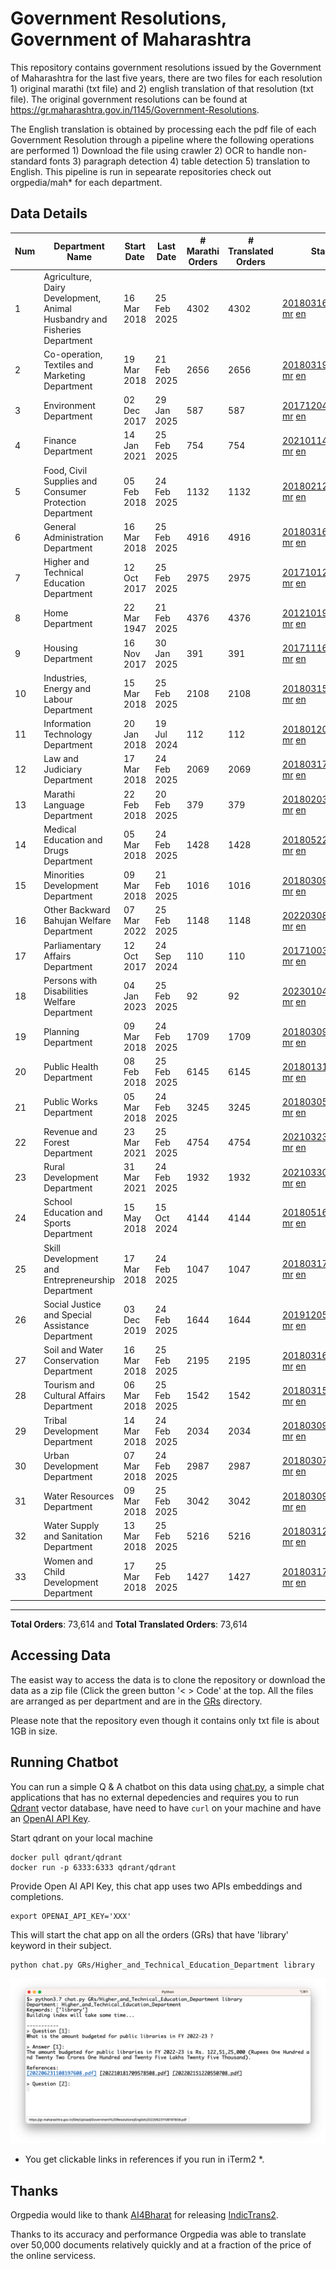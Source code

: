 # Government Resolutions, Government of Maharashtra

This repository contains government resolutions issued by the Government of Maharashtra for the last five years, there are two files for each resolution 1) original marathi (txt file) and 2) english translation of that resolution (txt file). The original government resolutions can be found at https://gr.maharashtra.gov.in/1145/Government-Resolutions.

The English translation is obtained by processing each the pdf file of each Government Resolution through a pipeline where the following operations are performed 1) Download the file using crawler 2) OCR to handle non-standard fonts 3) paragraph detection 4) table  detection 5) translation to English. This pipeline is run in sepearate repositories check out orgpedia/mah* for each department.


## Data Details

| Num | Department Name | Start Date | Last Date | # Marathi Orders | # Translated Orders | Starting Order | Last Order |
| --- | --------------- | ---------- | --------- | ---------------- | ------------------- | -------------- | ---------- |
| 1 | Agriculture, Dairy Development, Animal Husbandry and Fisheries Department | 16 Mar 2018 | 25 Feb 2025 | 4302 | 4302 | [201803161624182101.pdf](https://gr.maharashtra.gov.in/Site/Upload/Government%20Resolutions/English/201803161624182101.pdf) [mr](GRs/Agriculture,_Dairy_Development,_Animal_Husbandry_and_Fisheries_Department/201803161624182101.pdf.mr.txt) [en](GRs/Agriculture,_Dairy_Development,_Animal_Husbandry_and_Fisheries_Department/201803161624182101.pdf.en.txt) | [202502251904511701.pdf](https://gr.maharashtra.gov.in/Site/Upload/Government%20Resolutions/English/202502251904511701.pdf) [mr](GRs/Agriculture,_Dairy_Development,_Animal_Husbandry_and_Fisheries_Department/202502251904511701.pdf.mr.txt) [en](GRs/Agriculture,_Dairy_Development,_Animal_Husbandry_and_Fisheries_Department/202502251904511701.pdf.en.txt) |
| 2 | Co-operation, Textiles and Marketing Department | 19 Mar 2018 | 21 Feb 2025 | 2656 | 2656 | [201803191257576702.pdf](https://gr.maharashtra.gov.in/Site/Upload/Government%20Resolutions/English/201803191257576702.pdf) [mr](GRs/Co-operation,_Textiles_and_Marketing_Department/201803191257576702.pdf.mr.txt) [en](GRs/Co-operation,_Textiles_and_Marketing_Department/201803191257576702.pdf.en.txt) | [202502211421315502.pdf](https://gr.maharashtra.gov.in/Site/Upload/Government%20Resolutions/English/202502211421315502.pdf) [mr](GRs/Co-operation,_Textiles_and_Marketing_Department/202502211421315502.pdf.mr.txt) [en](GRs/Co-operation,_Textiles_and_Marketing_Department/202502211421315502.pdf.en.txt) |
| 3 | Environment Department | 02 Dec 2017 | 29 Jan 2025 | 587 | 587 | [201712041147216904.pdf](https://gr.maharashtra.gov.in/Site/Upload/Government%20Resolutions/English/201712041147216904.pdf) [mr](GRs/Environment_Department/201712041147216904.pdf.mr.txt) [en](GRs/Environment_Department/201712041147216904.pdf.en.txt) | [202501291632499904.pdf](https://gr.maharashtra.gov.in/Site/Upload/Government%20Resolutions/English/202501291632499904.pdf) [mr](GRs/Environment_Department/202501291632499904.pdf.mr.txt) [en](GRs/Environment_Department/202501291632499904.pdf.en.txt) |
| 4 | Finance Department | 14 Jan 2021 | 25 Feb 2025 | 754 | 754 | [202101141237329905.pdf](https://gr.maharashtra.gov.in/Site/Upload/Government%20Resolutions/English/202101141237329905.pdf) [mr](GRs/Finance_Department/202101141237329905.pdf.mr.txt) [en](GRs/Finance_Department/202101141237329905.pdf.en.txt) | [202502251553358405.pdf](https://gr.maharashtra.gov.in/Site/Upload/Government%20Resolutions/English/202502251553358405.pdf) [mr](GRs/Finance_Department/202502251553358405.pdf.mr.txt) [en](GRs/Finance_Department/202502251553358405.pdf.en.txt) |
| 5 | Food, Civil Supplies and Consumer Protection Department | 05 Feb 2018 | 24 Feb 2025 | 1132 | 1132 | [201802121244545806.pdf](https://gr.maharashtra.gov.in/Site/Upload/Government%20Resolutions/English/201802121244545806.pdf) [mr](GRs/Food,_Civil_Supplies_and_Consumer_Protection_Department/201802121244545806.pdf.mr.txt) [en](GRs/Food,_Civil_Supplies_and_Consumer_Protection_Department/201802121244545806.pdf.en.txt) | [202502241231551406.pdf](https://gr.maharashtra.gov.in/Site/Upload/Government%20Resolutions/English/202502241231551406.pdf) [mr](GRs/Food,_Civil_Supplies_and_Consumer_Protection_Department/202502241231551406.pdf.mr.txt) [en](GRs/Food,_Civil_Supplies_and_Consumer_Protection_Department/202502241231551406.pdf.en.txt) |
| 6 | General Administration Department | 16 Mar 2018 | 25 Feb 2025 | 4916 | 4916 | [201803161224022707.pdf](https://gr.maharashtra.gov.in/Site/Upload/Government%20Resolutions/English/201803161224022707.pdf) [mr](GRs/General_Administration_Department/201803161224022707.pdf.mr.txt) [en](GRs/General_Administration_Department/201803161224022707.pdf.en.txt) | [202502251121551507.pdf](https://gr.maharashtra.gov.in/Site/Upload/Government%20Resolutions/English/202502251121551507.pdf) [mr](GRs/General_Administration_Department/202502251121551507.pdf.mr.txt) [en](GRs/General_Administration_Department/202502251121551507.pdf.en.txt) |
| 7 | Higher and Technical Education Department | 12 Oct 2017 | 25 Feb 2025 | 2975 | 2975 | [201710121514029708.pdf](https://gr.maharashtra.gov.in/Site/Upload/Government%20Resolutions/English/201710121514029708.pdf) [mr](GRs/Higher_and_Technical_Education_Department/201710121514029708.pdf.mr.txt) [en](GRs/Higher_and_Technical_Education_Department/201710121514029708.pdf.en.txt) | [202502251556311908.pdf](https://gr.maharashtra.gov.in/Site/Upload/Government%20Resolutions/English/202502251556311908.pdf) [mr](GRs/Higher_and_Technical_Education_Department/202502251556311908.pdf.mr.txt) [en](GRs/Higher_and_Technical_Education_Department/202502251556311908.pdf.en.txt) |
| 8 | Home Department | 22 Mar 1947 | 21 Feb 2025 | 4376 | 4376 | [201210191648552129.pdf](https://gr.maharashtra.gov.in/Site/Upload/Government%20Resolutions/English/201210191648552129.pdf) [mr](GRs/Home_Department/201210191648552129.pdf.mr.txt) [en](GRs/Home_Department/201210191648552129.pdf.en.txt) | [202502211715090529.pdf](https://gr.maharashtra.gov.in/Site/Upload/Government%20Resolutions/English/202502211715090529.pdf) [mr](GRs/Home_Department/202502211715090529.pdf.mr.txt) [en](GRs/Home_Department/202502211715090529.pdf.en.txt) |
| 9 | Housing Department | 16 Nov 2017 | 30 Jan 2025 | 391 | 391 | [201711161447076609.pdf](https://gr.maharashtra.gov.in/Site/Upload/Government%20Resolutions/English/201711161447076609.pdf) [mr](GRs/Housing_Department/201711161447076609.pdf.mr.txt) [en](GRs/Housing_Department/201711161447076609.pdf.en.txt) | [202501301452001209.pdf](https://gr.maharashtra.gov.in/Site/Upload/Government%20Resolutions/English/202501301452001209.pdf) [mr](GRs/Housing_Department/202501301452001209.pdf.mr.txt) [en](GRs/Housing_Department/202501301452001209.pdf.en.txt) |
| 10 | Industries, Energy and Labour Department | 15 Mar 2018 | 25 Feb 2025 | 2108 | 2108 | [201803151204055010.pdf](https://gr.maharashtra.gov.in/Site/Upload/Government%20Resolutions/English/201803151204055010.pdf) [mr](GRs/Industries,_Energy_and_Labour_Department/201803151204055010.pdf.mr.txt) [en](GRs/Industries,_Energy_and_Labour_Department/201803151204055010.pdf.en.txt) | [202502251717318410.pdf](https://gr.maharashtra.gov.in/Site/Upload/Government%20Resolutions/English/202502251717318410.pdf) [mr](GRs/Industries,_Energy_and_Labour_Department/202502251717318410.pdf.mr.txt) [en](GRs/Industries,_Energy_and_Labour_Department/202502251717318410.pdf.en.txt) |
| 11 | Information Technology Department | 20 Jan 2018 | 19 Jul 2024 | 112 | 112 | [201801201843024511.pdf](https://gr.maharashtra.gov.in/Site/Upload/Government%20Resolutions/English/201801201843024511.pdf) [mr](GRs/Information_Technology_Department/201801201843024511.pdf.mr.txt) [en](GRs/Information_Technology_Department/201801201843024511.pdf.en.txt) | [202407191742379111.pdf](https://gr.maharashtra.gov.in/Site/Upload/Government%20Resolutions/English/202407191742379111.pdf) [mr](GRs/Information_Technology_Department/202407191742379111.pdf.mr.txt) [en](GRs/Information_Technology_Department/202407191742379111.pdf.en.txt) |
| 12 | Law and Judiciary Department | 17 Mar 2018 | 24 Feb 2025 | 2069 | 2069 | [201803171129290212.pdf](https://gr.maharashtra.gov.in/Site/Upload/Government%20Resolutions/English/201803171129290212.pdf) [mr](GRs/Law_and_Judiciary_Department/201803171129290212.pdf.mr.txt) [en](GRs/Law_and_Judiciary_Department/201803171129290212.pdf.en.txt) | [202502241525035012.pdf](https://gr.maharashtra.gov.in/Site/Upload/Government%20Resolutions/English/202502241525035012.pdf) [mr](GRs/Law_and_Judiciary_Department/202502241525035012.pdf.mr.txt) [en](GRs/Law_and_Judiciary_Department/202502241525035012.pdf.en.txt) |
| 13 | Marathi Language Department | 22 Feb 2018 | 20 Feb 2025 | 379 | 379 | [201802031549154233.pdf](https://gr.maharashtra.gov.in/Site/Upload/Government%20Resolutions/English/201802031549154233.pdf) [mr](GRs/Marathi_Language_Department/201802031549154233.pdf.mr.txt) [en](GRs/Marathi_Language_Department/201802031549154233.pdf.en.txt) | [202502201314105633.pdf](https://gr.maharashtra.gov.in/Site/Upload/Government%20Resolutions/English/202502201314105633.pdf) [mr](GRs/Marathi_Language_Department/202502201314105633.pdf.mr.txt) [en](GRs/Marathi_Language_Department/202502201314105633.pdf.en.txt) |
| 14 | Medical Education and Drugs Department | 05 Mar 2018 | 24 Feb 2025 | 1428 | 1428 | [201805221424292513.pdf](https://gr.maharashtra.gov.in/Site/Upload/Government%20Resolutions/English/201805221424292513.pdf) [mr](GRs/Medical_Education_and_Drugs_Department/201805221424292513.pdf.mr.txt) [en](GRs/Medical_Education_and_Drugs_Department/201805221424292513.pdf.en.txt) | [202502241610212213.pdf](https://gr.maharashtra.gov.in/Site/Upload/Government%20Resolutions/English/202502241610212213.pdf) [mr](GRs/Medical_Education_and_Drugs_Department/202502241610212213.pdf.mr.txt) [en](GRs/Medical_Education_and_Drugs_Department/202502241610212213.pdf.en.txt) |
| 15 | Minorities Development Department | 09 Mar 2018 | 21 Feb 2025 | 1016 | 1016 | [201803091218355314.pdf](https://gr.maharashtra.gov.in/Site/Upload/Government%20Resolutions/English/201803091218355314.pdf) [mr](GRs/Minorities_Development_Department/201803091218355314.pdf.mr.txt) [en](GRs/Minorities_Development_Department/201803091218355314.pdf.en.txt) | [202502211447495914.pdf](https://gr.maharashtra.gov.in/Site/Upload/Government%20Resolutions/English/202502211447495914.pdf) [mr](GRs/Minorities_Development_Department/202502211447495914.pdf.mr.txt) [en](GRs/Minorities_Development_Department/202502211447495914.pdf.en.txt) |
| 16 | Other Backward Bahujan Welfare Department | 07 Mar 2022 | 25 Feb 2025 | 1148 | 1148 | [202203081752439334.pdf](https://gr.maharashtra.gov.in/Site/Upload/Government%20Resolutions/English/202203081752439334.pdf) [mr](GRs/Other_Backward_Bahujan_Welfare_Department/202203081752439334.pdf.mr.txt) [en](GRs/Other_Backward_Bahujan_Welfare_Department/202203081752439334.pdf.en.txt) | [202502251606004434.pdf](https://gr.maharashtra.gov.in/Site/Upload/Government%20Resolutions/English/202502251606004434.pdf) [mr](GRs/Other_Backward_Bahujan_Welfare_Department/202502251606004434.pdf.mr.txt) [en](GRs/Other_Backward_Bahujan_Welfare_Department/202502251606004434.pdf.en.txt) |
| 17 | Parliamentary Affairs Department | 12 Oct 2017 | 24 Sep 2024 | 110 | 110 | [201710031642378615.pdf](https://gr.maharashtra.gov.in/Site/Upload/Government%20Resolutions/English/201710031642378615.pdf) [mr](GRs/Parliamentary_Affairs_Department/201710031642378615.pdf.mr.txt) [en](GRs/Parliamentary_Affairs_Department/201710031642378615.pdf.en.txt) | [202409241152433515.pdf](https://gr.maharashtra.gov.in/Site/Upload/Government%20Resolutions/English/202409241152433515.pdf) [mr](GRs/Parliamentary_Affairs_Department/202409241152433515.pdf.mr.txt) [en](GRs/Parliamentary_Affairs_Department/202409241152433515.pdf.en.txt) |
| 18 | Persons with Disabilities Welfare Department | 04 Jan 2023 | 25 Feb 2025 | 92 | 92 | [202301041906309635.pdf](https://gr.maharashtra.gov.in/Site/Upload/Government%20Resolutions/English/202301041906309635.pdf) [mr](GRs/Persons_with_Disabilities_Welfare_Department/202301041906309635.pdf.mr.txt) [en](GRs/Persons_with_Disabilities_Welfare_Department/202301041906309635.pdf.en.txt) | [202502251313265435.pdf](https://gr.maharashtra.gov.in/Site/Upload/Government%20Resolutions/English/202502251313265435.pdf) [mr](GRs/Persons_with_Disabilities_Welfare_Department/202502251313265435.pdf.mr.txt) [en](GRs/Persons_with_Disabilities_Welfare_Department/202502251313265435.pdf.en.txt) |
| 19 | Planning Department | 09 Mar 2018 | 24 Feb 2025 | 1709 | 1709 | [201803091441032716.pdf](https://gr.maharashtra.gov.in/Site/Upload/Government%20Resolutions/English/201803091441032716.pdf) [mr](GRs/Planning_Department/201803091441032716.pdf.mr.txt) [en](GRs/Planning_Department/201803091441032716.pdf.en.txt) | [202502241302228916.pdf](https://gr.maharashtra.gov.in/Site/Upload/Government%20Resolutions/English/202502241302228916.pdf) [mr](GRs/Planning_Department/202502241302228916.pdf.mr.txt) [en](GRs/Planning_Department/202502241302228916.pdf.en.txt) |
| 20 | Public Health Department | 08 Feb 2018 | 25 Feb 2025 | 6145 | 6145 | [201801311722275417.pdf](https://gr.maharashtra.gov.in/Site/Upload/Government%20Resolutions/English/201801311722275417.pdf) [mr](GRs/Public_Health_Department/201801311722275417.pdf.mr.txt) [en](GRs/Public_Health_Department/201801311722275417.pdf.en.txt) | [202502252031309717.pdf](https://gr.maharashtra.gov.in/Site/Upload/Government%20Resolutions/English/202502252031309717.pdf.pdf) [mr](GRs/Public_Health_Department/202502252031309717.pdf.mr.txt) [en](GRs/Public_Health_Department/202502252031309717.pdf.en.txt) |
| 21 | Public Works Department | 05 Mar 2018 | 24 Feb 2025 | 3245 | 3245 | [201803051515468118.pdf](https://gr.maharashtra.gov.in/Site/Upload/Government%20Resolutions/English/201803051515468118.pdf) [mr](GRs/Public_Works_Department/201803051515468118.pdf.mr.txt) [en](GRs/Public_Works_Department/201803051515468118.pdf.en.txt) | [202502241558176118.pdf](https://gr.maharashtra.gov.in/Site/Upload/Government%20Resolutions/English/202502241558176118....pdf) [mr](GRs/Public_Works_Department/202502241558176118.pdf.mr.txt) [en](GRs/Public_Works_Department/202502241558176118.pdf.en.txt) |
| 22 | Revenue and Forest Department | 23 Mar 2021 | 25 Feb 2025 | 4754 | 4754 | [202103231328393119.pdf](https://gr.maharashtra.gov.in/Site/Upload/Government%20Resolutions/English/202103231328393119.pdf) [mr](GRs/Revenue_and_Forest_Department/202103231328393119.pdf.mr.txt) [en](GRs/Revenue_and_Forest_Department/202103231328393119.pdf.en.txt) | [202502251834523119.pdf](https://gr.maharashtra.gov.in/Site/Upload/Government%20Resolutions/English/202502251834523119.pdf) [mr](GRs/Revenue_and_Forest_Department/202502251834523119.pdf.mr.txt) [en](GRs/Revenue_and_Forest_Department/202502251834523119.pdf.en.txt) |
| 23 | Rural Development Department | 31 Mar 2021 | 24 Feb 2025 | 1932 | 1932 | [202103301021181120.pdf](https://gr.maharashtra.gov.in/Site/Upload/Government%20Resolutions/English/202103301021181120.pdf) [mr](GRs/Rural_Development_Department/202103301021181120.pdf.mr.txt) [en](GRs/Rural_Development_Department/202103301021181120.pdf.en.txt) | [202502241445422120.pdf](https://gr.maharashtra.gov.in/Site/Upload/Government%20Resolutions/English/202502241445422120.pdf) [mr](GRs/Rural_Development_Department/202502241445422120.pdf.mr.txt) [en](GRs/Rural_Development_Department/202502241445422120.pdf.en.txt) |
| 24 | School Education and Sports Department | 15 May 2018 | 15 Oct 2024 | 4144 | 4144 | [201805161114241221.pdf](https://gr.maharashtra.gov.in/Site/Upload/Government%20Resolutions/English/201805161114241221.pdf) [mr](GRs/School_Education_and_Sports_Department/201805161114241221.pdf.mr.txt) [en](GRs/School_Education_and_Sports_Department/201805161114241221.pdf.en.txt) | [202410152127537021.pdf](https://gr.maharashtra.gov.in/Site/Upload/Government%20Resolutions/English/202410152127537021.pdf) [mr](GRs/School_Education_and_Sports_Department/202410152127537021.pdf.mr.txt) [en](GRs/School_Education_and_Sports_Department/202410152127537021.pdf.en.txt) |
| 25 | Skill Development and Entrepreneurship Department | 17 Mar 2018 | 24 Feb 2025 | 1047 | 1047 | [201803171322099003.pdf](https://gr.maharashtra.gov.in/Site/Upload/Government%20Resolutions/English/201803171322099003.pdf) [mr](GRs/Skill_Development_and_Entrepreneurship_Department/201803171322099003.pdf.mr.txt) [en](GRs/Skill_Development_and_Entrepreneurship_Department/201803171322099003.pdf.en.txt) | [202502241649011503.pdf](https://gr.maharashtra.gov.in/Site/Upload/Government%20Resolutions/English/202502241649011503.pdf) [mr](GRs/Skill_Development_and_Entrepreneurship_Department/202502241649011503.pdf.mr.txt) [en](GRs/Skill_Development_and_Entrepreneurship_Department/202502241649011503.pdf.en.txt) |
| 26 | Social Justice and Special Assistance Department | 03 Dec 2019 | 24 Feb 2025 | 1644 | 1644 | [201912051107011622.pdf](https://gr.maharashtra.gov.in/Site/Upload/Government%20Resolutions/English/201912051107011622.pdf) [mr](GRs/Social_Justice_and_Special_Assistance_Department/201912051107011622.pdf.mr.txt) [en](GRs/Social_Justice_and_Special_Assistance_Department/201912051107011622.pdf.en.txt) | [202502241321369322.pdf](https://gr.maharashtra.gov.in/Site/Upload/Government%20Resolutions/English/202502241321369322.pdf) [mr](GRs/Social_Justice_and_Special_Assistance_Department/202502241321369322.pdf.mr.txt) [en](GRs/Social_Justice_and_Special_Assistance_Department/202502241321369322.pdf.en.txt) |
| 27 | Soil and Water Conservation Department | 16 Mar 2018 | 25 Feb 2025 | 2195 | 2195 | [201803161247582426.pdf](https://gr.maharashtra.gov.in/Site/Upload/Government%20Resolutions/English/201803161247582426.pdf) [mr](GRs/Soil_and_Water_Conservation_Department/201803161247582426.pdf.mr.txt) [en](GRs/Soil_and_Water_Conservation_Department/201803161247582426.pdf.en.txt) | [202502251908113526.pdf](https://gr.maharashtra.gov.in/Site/Upload/Government%20Resolutions/English/202502251908113526.pdf) [mr](GRs/Soil_and_Water_Conservation_Department/202502251908113526.pdf.mr.txt) [en](GRs/Soil_and_Water_Conservation_Department/202502251908113526.pdf.en.txt) |
| 28 | Tourism and Cultural Affairs Department | 06 Mar 2018 | 25 Feb 2025 | 1542 | 1542 | [201803151055091823.pdf](https://gr.maharashtra.gov.in/Site/Upload/Government%20Resolutions/English/201803151055091823.pdf) [mr](GRs/Tourism_and_Cultural_Affairs_Department/201803151055091823.pdf.mr.txt) [en](GRs/Tourism_and_Cultural_Affairs_Department/201803151055091823.pdf.en.txt) | [202502251817106023.pdf](https://gr.maharashtra.gov.in/Site/Upload/Government%20Resolutions/English/202502251817106023.pdf) [mr](GRs/Tourism_and_Cultural_Affairs_Department/202502251817106023.pdf.mr.txt) [en](GRs/Tourism_and_Cultural_Affairs_Department/202502251817106023.pdf.en.txt) |
| 29 | Tribal Development Department | 14 Mar 2018 | 24 Feb 2025 | 2034 | 2034 | [201803091105184924.pdf](https://gr.maharashtra.gov.in/Site/Upload/Government%20Resolutions/English/201803091105184924.pdf) [mr](GRs/Tribal_Development_Department/201803091105184924.pdf.mr.txt) [en](GRs/Tribal_Development_Department/201803091105184924.pdf.en.txt) | [202502241603342924.pdf](https://gr.maharashtra.gov.in/Site/Upload/Government%20Resolutions/English/202502241603342924.pdf) [mr](GRs/Tribal_Development_Department/202502241603342924.pdf.mr.txt) [en](GRs/Tribal_Development_Department/202502241603342924.pdf.en.txt) |
| 30 | Urban Development Department | 07 Mar 2018 | 24 Feb 2025 | 2987 | 2987 | [201803071203178325.pdf](https://gr.maharashtra.gov.in/Site/Upload/Government%20Resolutions/English/201803071203178325.pdf) [mr](GRs/Urban_Development_Department/201803071203178325.pdf.mr.txt) [en](GRs/Urban_Development_Department/201803071203178325.pdf.en.txt) | [202502241453083325.pdf](https://gr.maharashtra.gov.in/Site/Upload/Government%20Resolutions/English/202502241453083325.pdf) [mr](GRs/Urban_Development_Department/202502241453083325.pdf.mr.txt) [en](GRs/Urban_Development_Department/202502241453083325.pdf.en.txt) |
| 31 | Water Resources Department | 09 Mar 2018 | 25 Feb 2025 | 3042 | 3042 | [201803091034435527.pdf](https://gr.maharashtra.gov.in/Site/Upload/Government%20Resolutions/English/201803091034435527.pdf) [mr](GRs/Water_Resources_Department/201803091034435527.pdf.mr.txt) [en](GRs/Water_Resources_Department/201803091034435527.pdf.en.txt) | [202502251545480927.pdf](https://gr.maharashtra.gov.in/Site/Upload/Government%20Resolutions/English/202502251545480927.pdf) [mr](GRs/Water_Resources_Department/202502251545480927.pdf.mr.txt) [en](GRs/Water_Resources_Department/202502251545480927.pdf.en.txt) |
| 32 | Water Supply and Sanitation Department | 13 Mar 2018 | 25 Feb 2025 | 5216 | 5216 | [201803121414108428.pdf](https://gr.maharashtra.gov.in/Site/Upload/Government%20Resolutions/English/201803121414108428.pdf) [mr](GRs/Water_Supply_and_Sanitation_Department/201803121414108428.pdf.mr.txt) [en](GRs/Water_Supply_and_Sanitation_Department/201803121414108428.pdf.en.txt) | [202502251525266328.pdf](https://gr.maharashtra.gov.in/Site/Upload/Government%20Resolutions/English/202502251525266328.pdf) [mr](GRs/Water_Supply_and_Sanitation_Department/202502251525266328.pdf.mr.txt) [en](GRs/Water_Supply_and_Sanitation_Department/202502251525266328.pdf.en.txt) |
| 33 | Women and Child Development Department | 17 Mar 2018 | 25 Feb 2025 | 1427 | 1427 | [201803171539444330.pdf](https://gr.maharashtra.gov.in/Site/Upload/Government%20Resolutions/English/201803171539444330.pdf) [mr](GRs/Women_and_Child_Development_Department/201803171539444330.pdf.mr.txt) [en](GRs/Women_and_Child_Development_Department/201803171539444330.pdf.en.txt) | [202502251721404830.pdf](https://gr.maharashtra.gov.in/Site/Upload/Government%20Resolutions/English/202502251721404830.pdf) [mr](GRs/Women_and_Child_Development_Department/202502251721404830.pdf.mr.txt) [en](GRs/Women_and_Child_Development_Department/202502251721404830.pdf.en.txt) |
----------------------------------------------------------------------------------------------------

**Total Orders**: 73,614 and **Total Translated Orders**: 73,614
## Accessing Data

The easist way to access the data is to clone the repository or download the data as a zip file (Click the green button '< > Code' at the top. All the files are arranged as per department and are in the [GRs](GRs) directory.

Please note that the repository even though it contains only txt file is about 1GB in size.

## Running Chatbot

You can run a simple Q & A chatbot on this data using [chat.py](chat.py), a simple chat applications that has no external depedencies and requires you to run [Qdrant](https://qdrant.tech/) vector database, have need to have `curl` on your machine and have an [OpenAI API Key](https://help.openai.com/en/articles/4936850-where-do-i-find-my-secret-api-key).

Start qdrant on your local machine
```shell
docker pull qdrant/qdrant
docker run -p 6333:6333 qdrant/qdrant
```

Provide Open AI API Key, this chat app uses two APIs embeddings and completions.
```shell
export OPENAI_API_KEY='XXX'
```

This will start the chat app on all the orders (GRs) that have 'library' keyword in their subject.

```shell
python chat.py GRs/Higher_and_Technical_Education_Department library
```

![screenshot of running chat.py](screenshot.png)

* You get clickable links in references if you run in iTerm2 *.

## Thanks

Orgpedia would like to thank [AI4Bharat](https://ai4bharat.iitm.ac.in/) for releasing [IndicTrans2](https://github.com/AI4Bharat/IndicTrans2).

Thanks to its accuracy and performance Orgpedia was able to translate over 50,000 documents relatively quickly and at a fraction of the price of the online servicess.

